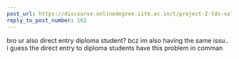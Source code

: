 ```yaml
---
post_url: https://discourse.onlinedegree.iitm.ac.in/t/project-2-tds-solver-discussion-thread/169029/164
reply_to_post_number: 161
---
```

bro ur also direct entry diploma student? bcz im also having the same issu..  
i guess the direct entry to diploma students have this problem in comman